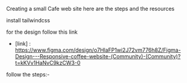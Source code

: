 Creating a small Cafe web site here are the steps and the resources

install tailwindcss 

for the design follow this link
- [link] : https://www.figma.com/design/o7HlaFP1wi2J72vm776h8Z/Figma-Design---Responsive-coffee-website-(Community)-(Community)?t=kKVv1HaNvC9kzCW3-0

follow the steps:-
